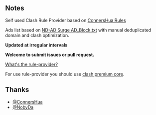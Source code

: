 ## Notes

Self used Clash Rule Provider based on [ConnersHua Rules](https://github.com/DivineEngine/Profiles/tree/master)

Ads list based on [ND-AD Surge AD_Block.txt](https://github.com/NobyDa/ND-AD/blob/master/Surge/AD_Block.txt) with manual deduplicated domain and clash optimization.

**Updated at irregular intervals**

**Welcome to submit issues or pull request.**

[What's the rule-provider?](https://lancellc.gitbook.io/clash/clash-config-file/rule-provider)

For use rule-provider you should use [clash premium core](https://github.com/Dreamacro/clash/releases/tag/premium).

## Thanks

- [@ConnersHua](https://github.com/ConnersHua)
- [@NobyDa](https://github.com/NobyDa)
